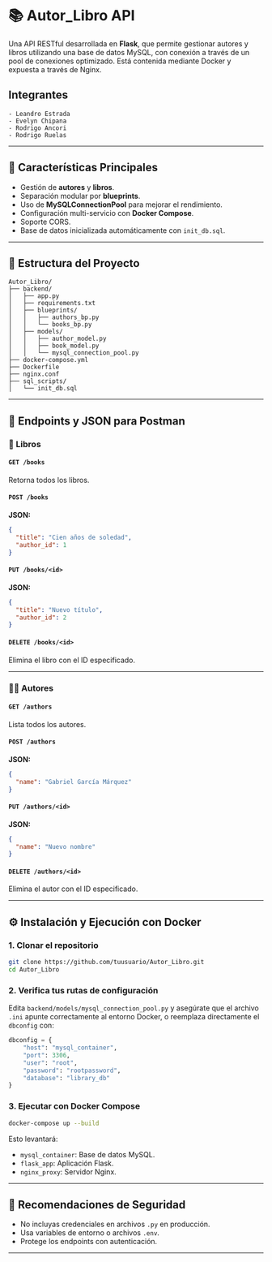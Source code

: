 
# 📚 Autor_Libro API

Una API RESTful desarrollada en **Flask**, que permite gestionar autores y libros utilizando una base de datos MySQL, con conexión a través de un pool de conexiones optimizado. Está contenida mediante Docker y expuesta a través de Nginx.

## Integrantes
```
- Leandro Estrada
- Evelyn Chipana
- Rodrigo Ancori
- Rodrigo Ruelas
```
---
## 📌 Características Principales

- Gestión de **autores** y **libros**.
- Separación modular por **blueprints**.
- Uso de **MySQLConnectionPool** para mejorar el rendimiento.
- Configuración multi-servicio con **Docker Compose**.
- Soporte CORS.
- Base de datos inicializada automáticamente con `init_db.sql`.

---

## 🧱 Estructura del Proyecto

```
Autor_Libro/
├── backend/
│   ├── app.py
│   ├── requirements.txt
│   ├── blueprints/
│   │   ├── authors_bp.py
│   │   └── books_bp.py
│   ├── models/
│   │   ├── author_model.py
│   │   ├── book_model.py
│   │   └── mysql_connection_pool.py
├── docker-compose.yml
├── Dockerfile
├── nginx.conf
├── sql_scripts/
│   └── init_db.sql
```

---

## 🚀 Endpoints y JSON para Postman

### 📘 Libros

#### `GET /books`
Retorna todos los libros.

#### `POST /books`
**JSON:**
```json
{
  "title": "Cien años de soledad",
  "author_id": 1
}
```

#### `PUT /books/<id>`
**JSON:**
```json
{
  "title": "Nuevo título",
  "author_id": 2
}
```

#### `DELETE /books/<id>`
Elimina el libro con el ID especificado.

---

### 🧑‍🏫 Autores

#### `GET /authors`
Lista todos los autores.

#### `POST /authors`
**JSON:**
```json
{
  "name": "Gabriel García Márquez"
}
```

#### `PUT /authors/<id>`
**JSON:**
```json
{
  "name": "Nuevo nombre"
}
```

#### `DELETE /authors/<id>`
Elimina el autor con el ID especificado.

---

## ⚙️ Instalación y Ejecución con Docker

### 1. Clonar el repositorio

```bash
git clone https://github.com/tuusuario/Autor_Libro.git
cd Autor_Libro
```

### 2. Verifica tus rutas de configuración

Edita `backend/models/mysql_connection_pool.py` y asegúrate que el archivo `.ini` apunte correctamente al entorno Docker, o reemplaza directamente el `dbconfig` con:

```python
dbconfig = {
    "host": "mysql_container",
    "port": 3306,
    "user": "root",
    "password": "rootpassword",
    "database": "library_db"
}
```

### 3. Ejecutar con Docker Compose

```bash
docker-compose up --build
```

Esto levantará:

- `mysql_container`: Base de datos MySQL.
- `flask_app`: Aplicación Flask.
- `nginx_proxy`: Servidor Nginx.

---

## 🔐 Recomendaciones de Seguridad

- No incluyas credenciales en archivos `.py` en producción.
- Usa variables de entorno o archivos `.env`.
- Protege los endpoints con autenticación.

---
